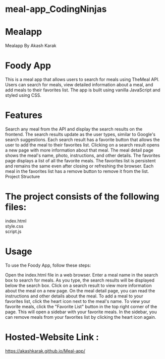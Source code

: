 
# meal-app_CodingNinjas
# Mealapp
Mealapp By Akash Karak

# Foody App
This is a meal app that allows users to search for meals using TheMeal API. Users can search for meals, view detailed information about a meal, and add meals to their favorites list. The app is built using vanilla JavaScript and styled using CSS.

# Features
Search any meal from the API and display the search results on the frontend. The search results update as the user types, similar to Google's search suggestions.
Each search result has a favorite button that allows the user to add the meal to their favorites list.
Clicking on a search result opens a new page with more information about that meal.
The meal detail page shows the meal's name, photo, instructions, and other details.
The favorites page displays a list of all the favorite meals.
The favorites list is persistent and remains the same even after closing or refreshing the browser.
Each meal in the favorites list has a remove button to remove it from the list.
Project Structure

# The project consists of the following files:

index.html  
style.css  
script.js

# Usage
To use the Foody App, follow these steps:

Open the index.html file in a web browser.
Enter a meal name in the search box to search for meals.
As you type, the search results will be displayed below the search box.
Click on a search result to view more information about the meal on a new page.
On the meal detail page, you can read the instructions and other details about the meal.
To add a meal to your favorites list, click the heart icon next to the meal's name.
To view your favorite meals, click the "Favorite List" button in the top right corner of the page. This will open a sidebar with your favorite meals.
In the sidebar, you can remove meals from your favorites list by clicking the heart icon again.

# Hosted-Website Link : 

 https://akashkarak.github.io/Meal-app/
